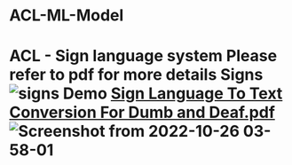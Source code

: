 # ACL-ML-Model

# ACL - Sign language system Please refer to pdf for more details Signs ![signs](https://user-images.githubusercontent.com/64400938/197893872-177d2a2d-c65b-4637-8c84-c7de0fe4d5cd.png) Demo [Sign Language To Text Conversion  For Dumb and Deaf.pdf](https://github.com/Parul-mahajan/Sign-language-detection-system/files/9864441/Sign.Language.To.Text.Conversion.For.Dumb.and.Deaf.pdf) ![Screenshot from 2022-10-26 03-58-01](https://user-images.githubusercontent.com/64400938/197894136-8ea9061b-5dc3-44e2-8898-0cf1a94eaef3.png)

